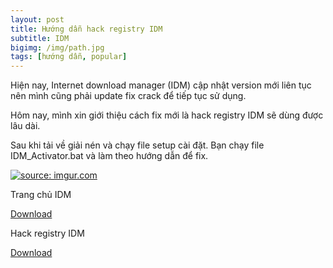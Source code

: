 ```yaml
---
layout: post
title: Hướng dẫn hack registry IDM
subtitle: IDM
bigimg: /img/path.jpg
tags: [hướng dẫn, popular]
---
```


Hiện nay, Internet download manager (IDM) cập nhật version mới liên tục nên mình cũng phải update fix crack để tiếp tục sử dụng.

Hôm nay, mình xin giới thiệu cách fix mới là hack registry IDM sẽ dùng được lâu dài.

Sau khi tải về giải nén và chạy file setup cài đặt. Bạn chạy file IDM_Activator.bat và làm theo hướng dẫn để fix.

<a href="https://imgur.com/1KXGEug"><img src="https://i.imgur.com/1KXGEug.png" title="source: imgur.com" /></a>

Trang chủ IDM

[Download](http://mirror2.internetdownloadmanager.com/idman630build8.exe?b=1&filename=idman630build8.exe)

Hack registry IDM

[Download](https://app.box.com/s/jjz8k0b32mftn9ie3gngk0kf3mw863d7)

<div id="fb-root"></div>
<script>(function(d, s, id) {
  var js, fjs = d.getElementsByTagName(s)[0];
  if (d.getElementById(id)) return;
  js = d.createElement(s); js.id = id;
  js.src = 'https://connect.facebook.net/vi_VN/sdk.js#xfbml=1&version=v2.12';
  fjs.parentNode.insertBefore(js, fjs);
}(document, 'script', 'facebook-jssdk'));</script>

<div class="fb-comments" data-href="https://github.com/tha1982/tha1982.github.io/edit/master/_posts/2018-04-19-IDM.md" data-numposts="5"></div>
